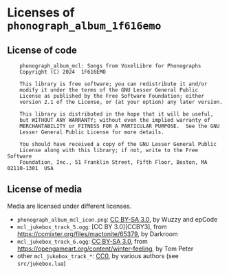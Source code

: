 # Licenses of `phonograph_album_1f616emo`

## License of code

```
    phonograph_album_mcl: Songs from VoxelLibre for Phonographs
    Copyright (C) 2024  1F616EMO

    This library is free software; you can redistribute it and/or
    modify it under the terms of the GNU Lesser General Public
    License as published by the Free Software Foundation; either
    version 2.1 of the License, or (at your option) any later version.

    This library is distributed in the hope that it will be useful,
    but WITHOUT ANY WARRANTY; without even the implied warranty of
    MERCHANTABILITY or FITNESS FOR A PARTICULAR PURPOSE.  See the GNU
    Lesser General Public License for more details.

    You should have received a copy of the GNU Lesser General Public
    License along with this library; if not, write to the Free Software
    Foundation, Inc., 51 Franklin Street, Fifth Floor, Boston, MA  02110-1301  USA
```

## License of media

Media are licensed under different licenses.

* `phonograph_album_mcl_icon.png`: [CC BY-SA 3.0][CCBYSA3], by Wuzzy and epCode
* `mcl_jukebox_track_5.ogg`: [CC BY 3.0][CCBY3], from <https://ccmixter.org/files/mactonite/65379>, by Darkroom
* `mcl_jukebox_track_6.ogg`: [CC BY-SA 3.0][CCBYSA3], from <https://opengameart.org/content/winter-feeling>, by Tom Peter
* other `mcl_jukebox_track_*`: [CC0][CC0], by various authors (see `src/jukebox.lua`)

[CCBYSA3]: http://creativecommons.org/licenses/by-sa/3.0/
[CC0]: https://creativecommons.org/publicdomain/zero/1.0/
